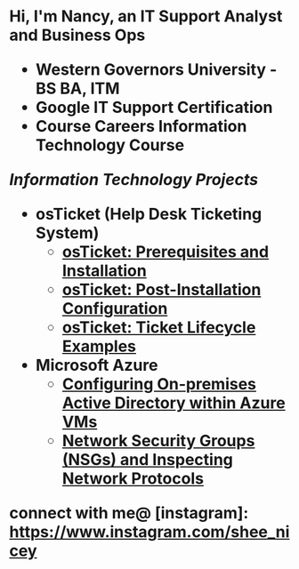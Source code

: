 <h1>   Hi, I'm Nancy, an  IT Support Analyst and Business Ops
  
  - Western Governors University - BS BA, ITM
  - Google IT Support Certification
 - Course Careers Information Technology Course
 
 
 *Information Technology Projects*

- <b>osTicket (Help Desk Ticketing System)</b>
  - [osTicket: Prerequisites and Installation](https://github.com/joshmadakorcc/osticket-prereqs)
  - [osTicket: Post-Installation Configuration](https://github.com/joshmadakorcc/post-install-config)
  - [osTicket: Ticket Lifecycle Examples](https://github.com/joshmadakorcc/ticket-lifecycle)
- <b>Microsoft Azure</b>
  - [Configuring On-premises Active Directory within Azure VMs](https://github.com/joshmadakorcc/configure-ad)
  - [Network Security Groups (NSGs) and Inspecting Network Protocols](https://github.com/joshmadakorcc/azure-network-protocols)

connect with me@
[instagram]: https://www.instagram.com/shee_nicey
